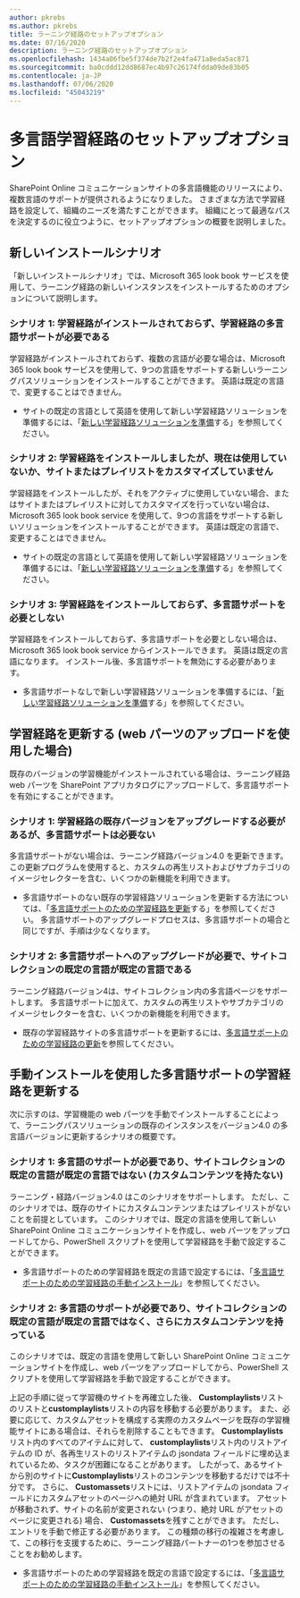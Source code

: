 ```yaml
---
author: pkrebs
ms.author: pkrebs
title: ラーニング経路のセットアップオプション
ms.date: 07/16/2020
description: ラーニング経路のセットアップオプション
ms.openlocfilehash: 1434a06fbe5f374de7b2f2e4fa471a8eda5ac871
ms.sourcegitcommit: ba0cddd12dd8687ec4b97c26174fdda09de83b05
ms.contentlocale: ja-JP
ms.lasthandoff: 07/06/2020
ms.locfileid: "45043219"
---
```

# <a name="setup-options-for-multilingual-learning-pathways"></a>多言語学習経路のセットアップオプション
SharePoint Online コミュニケーションサイトの多言語機能のリリースにより、複数言語のサポートが提供されるようになりました。 さまざまな方法で学習経路を設定して、組織のニーズを満たすことができます。 組織にとって最適なパスを決定するのに役立つように、セットアップオプションの概要を説明しました。 

## <a name="new-install-scenarios"></a>新しいインストールシナリオ
「新しいインストールシナリオ」では、Microsoft 365 look book サービスを使用して、ラーニング経路の新しいインスタンスをインストールするためのオプションについて説明します。 

### <a name="scenario-1-we-have-not-installed-learning-pathways-and-need-learning-pathways-multilingual-support"></a>シナリオ 1: 学習経路がインストールされておらず、学習経路の多言語サポートが必要である 
学習経路がインストールされておらず、複数の言語が必要な場合は、Microsoft 365 look book サービスを使用して、9つの言語をサポートする新しいラーニングパスソリューションをインストールすることができます。 英語は既定の言語で、変更することはできません。 
- サイトの既定の言語として英語を使用して新しい学習経路ソリューションを準備するには、「[新しい学習経路ソリューションを準備](custom_provision.md)する」を参照してください。

### <a name="scenario-2-we-installed-learning-pathways-but-arent-currently-using-it-andor-havent-made-any-customization-to-the-site-or-playlists"></a>シナリオ 2: 学習経路をインストールしましたが、現在は使用していないか、サイトまたはプレイリストをカスタマイズしていません 
学習経路をインストールしたが、それをアクティブに使用していない場合、またはサイトまたはプレイリストに対してカスタマイズを行っていない場合は、Microsoft 365 look book service を使用して、9つの言語をサポートする新しいソリューションをインストールすることができます。 英語は既定の言語で、変更することはできません。 
- サイトの既定の言語として英語を使用して新しい学習経路ソリューションを準備するには、「[新しい学習経路ソリューションを準備](custom_provision.md)する」を参照してください。

### <a name="scenario-3-we-havent-installed-learning-pathways-and-dont-need-multilingual-support"></a>シナリオ 3: 学習経路をインストールしておらず、多言語サポートを必要としない 
学習経路をインストールしておらず、多言語サポートを必要としない場合は、Microsoft 365 look book service からインストールできます。 英語は既定の言語になります。 インストール後、多言語サポートを無効にする必要があります。 
- 多言語サポートなしで新しい学習経路ソリューションを準備するには、「[新しい学習経路ソリューションを準備](custom_provision.md)する」を参照してください。

## <a name="update-learning-pathways-with-a-web-part-upload-scenarios"></a>学習経路を更新する (web パーツのアップロードを使用した場合)
既存のバージョンの学習機能がインストールされている場合は、ラーニング経路 web パーツを SharePoint アプリカタログにアップロードして、多言語サポートを有効にすることができます。 

### <a name="scenario-1-we-need-to-upgrade-an-existing-version-of-learning-pathways-but-dont-need-multilingual-support"></a>シナリオ 1: 学習経路の既存バージョンをアップグレードする必要があるが、多言語サポートは必要ない
多言語サポートがない場合は、ラーニング経路バージョン4.0 を更新できます。 この更新プログラムを使用すると、カスタムの再生リストおよびサブカテゴリのイメージセレクターを含む、いくつかの新機能を利用できます。 

- 多言語サポートのない既存の学習経路ソリューションを更新する方法については、「[多言語サポートのための学習経路を更新](custom_update.md)する」を参照してください。 多言語サポートのアップグレードプロセスは、多言語サポートの場合と同じですが、手順は少なくなります。 

### <a name="scenario-2-we-need-to-upgrade-to-multilingual-support-and-the-default-language-of-the-site-collection-is-our-default-language"></a>シナリオ 2: 多言語サポートへのアップグレードが必要で、サイトコレクションの既定の言語が既定の言語である
ラーニング経路バージョン4は、サイトコレクション内の多言語ページをサポートします。 多言語サポートに加えて、カスタムの再生リストやサブカテゴリのイメージセレクターを含む、いくつかの新機能を利用できます。 
- 既存の学習経路サイトの多言語サポートを更新するには、[多言語サポートのための学習経路の更新](custom_update.md)を参照してください。 

## <a name="update-learning-pathways-for-multilingual-support-with-manual-install"></a>手動インストールを使用した多言語サポートの学習経路を更新する 
次に示すのは、学習機能の web パーツを手動でインストールすることによって、ラーニングパスソリューションの既存のインスタンスをバージョン4.0 の多言語バージョンに更新するシナリオの概要です。 

### <a name="scenario-1-we-need-multilingual-support-and-the-default-language-of-the-site-collection-is-not-our-default-language--no-custom-content"></a>シナリオ 1: 多言語のサポートが必要であり、サイトコレクションの既定の言語が既定の言語ではない (カスタムコンテンツを持たない) 
ラーニング・経路バージョン4.0 はこのシナリオをサポートします。 ただし、このシナリオでは、既存のサイトにカスタムコンテンツまたはプレイリストがないことを前提としています。 このシナリオでは、既定の言語を使用して新しい SharePoint Online コミュニケーションサイトを作成し、web パーツをアップロードしてから、PowerShell スクリプトを使用して学習経路を手動で設定することができます。 
- 多言語サポートのための学習経路を既定の言語で設定するには、「[多言語サポートのための学習経路の手動インストール](custom_manualsetup.md)」を参照してください。

### <a name="scenario-2-we-need-multilingual-support-and-the-default-language-of-the-site-collection-is-not-our-default-language--plus-we-have-custom-content"></a>シナリオ 2: 多言語のサポートが必要であり、サイトコレクションの既定の言語が既定の言語ではなく、さらにカスタムコンテンツを持っている 
このシナリオでは、既定の言語を使用して新しい SharePoint Online コミュニケーションサイトを作成し、web パーツをアップロードしてから、PowerShell スクリプトを使用して学習経路を手動で設定することができます。 

上記の手順に従って学習機のサイトを再確立した後、 **Customplaylists**リストのリストと**customplaylists**リストの内容を移動する必要があります。 また、必要に応じて、カスタムアセットを構成する実際のカスタムページを既存の学習機能サイトにある場合は、それらを削除することもできます。 **Customplaylists**リスト内のすべてのアイテムに対して、 **customplaylists**リスト内のリストアイテムの ID が、各再生リストのリストアイテムの jsondata フィールドに埋め込まれているため、タスクが困難になることがあります。 したがって、あるサイトから別のサイトに**Customplaylists**リストのコンテンツを移動するだけでは不十分です。 さらに、 **Customassets**リストには、リストアイテムの jsondata フィールドにカスタムアセットのページへの絶対 URL が含まれています。 アセットが移動されず、サイトの名前が変更されない (つまり、絶対 URL がアセットのページに変更される) 場合、 **Customassets**を残すことができます。 ただし、エントリを手動で修正する必要があります。 この種類の移行の複雑さを考慮して、この移行を支援するために、ラーニング経路パートナーの1つを参加させることをお勧めします。
- 多言語サポートのための学習経路を既定の言語で設定するには、「[多言語サポートのための学習経路の手動インストール](custom_manualsetup.md)」を参照してください。